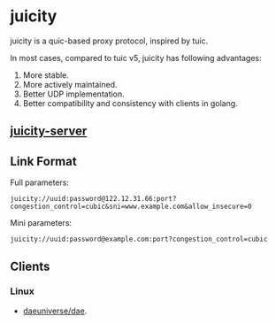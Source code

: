 # juicity

juicity is a quic-based proxy protocol, inspired by tuic.

In most cases, compared to tuic v5, juicity has following advantages:

1. More stable.
1. More actively maintained.
1. Better UDP implementation.
1. Better compatibility and consistency with clients in golang.

## [juicity-server](cmd/server)

## Link Format

Full parameters:
```
juicity://uuid:password@122.12.31.66:port?congestion_control=cubic&sni=www.example.com&allow_insecure=0
```

Mini parameters:
```
juicity://uuid:password@example.com:port?congestion_control=cubic
```

## Clients

### Linux

- [daeuniverse/dae](https://github.com/daeuniverse/dae/pull/248).
